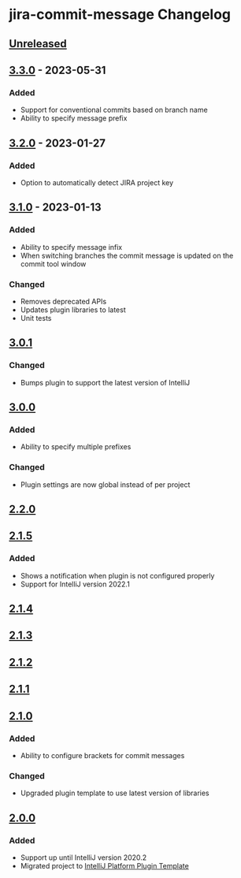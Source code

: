 <!-- Keep a Changelog guide -> https://keepachangelog.com -->

# jira-commit-message Changelog

## [Unreleased]

## [3.3.0] - 2023-05-31

### Added
- Support for conventional commits based on branch name
- Ability to specify message prefix

## [3.2.0] - 2023-01-27

### Added
- Option to automatically detect JIRA project key

## [3.1.0] - 2023-01-13

### Added
- Ability to specify message infix
- When switching branches the commit message is updated on the commit tool window

### Changed
- Removes deprecated APIs
- Updates plugin libraries to latest
- Unit tests

## [3.0.1]

### Changed
- Bumps plugin to support the latest version of IntelliJ

## [3.0.0]

### Added
- Ability to specify multiple prefixes

### Changed
- Plugin settings are now global instead of per project

## [2.2.0]

## [2.1.5]

### Added
- Shows a notification when plugin is not configured properly
- Support for IntelliJ version 2022.1

## [2.1.4]

## [2.1.3]

## [2.1.2]

## [2.1.1]

## [2.1.0]

### Added
- Ability to configure brackets for commit messages

### Changed
- Upgraded plugin template to use latest version of libraries

## [2.0.0]

### Added
- Support up until IntelliJ version 2020.2
- Migrated project to [IntelliJ Platform Plugin Template](https://github.com/JetBrains/intellij-platform-plugin-template)

[Unreleased]: https://github.com/nemwiz/jira-commit-message-intellij-plugin/compare/v3.3.0...HEAD
[3.3.0]: https://github.com/nemwiz/jira-commit-message-intellij-plugin/compare/v3.2.0...v3.3.0
[3.2.0]: https://github.com/nemwiz/jira-commit-message-intellij-plugin/compare/v3.1.0...v3.2.0
[3.1.0]: https://github.com/nemwiz/jira-commit-message-intellij-plugin/compare/v3.0.1...v3.1.0
[3.0.1]: https://github.com/nemwiz/jira-commit-message-intellij-plugin/compare/v3.0.0...v3.0.1
[3.0.0]: https://github.com/nemwiz/jira-commit-message-intellij-plugin/compare/v2.2.0...v3.0.0
[2.2.0]: https://github.com/nemwiz/jira-commit-message-intellij-plugin/compare/v2.1.5...v2.2.0
[2.1.5]: https://github.com/nemwiz/jira-commit-message-intellij-plugin/compare/v2.1.4...v2.1.5
[2.1.4]: https://github.com/nemwiz/jira-commit-message-intellij-plugin/compare/v2.1.3...v2.1.4
[2.1.3]: https://github.com/nemwiz/jira-commit-message-intellij-plugin/compare/v2.1.2...v2.1.3
[2.1.2]: https://github.com/nemwiz/jira-commit-message-intellij-plugin/compare/v2.1.1...v2.1.2
[2.1.1]: https://github.com/nemwiz/jira-commit-message-intellij-plugin/compare/v2.1.0...v2.1.1
[2.1.0]: https://github.com/nemwiz/jira-commit-message-intellij-plugin/compare/v2.0.0...v2.1.0
[2.0.0]: https://github.com/nemwiz/jira-commit-message-intellij-plugin/commits/v2.0.0

